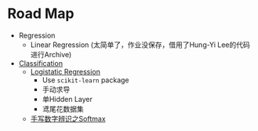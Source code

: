 # Road Map
* Regression
  * Linear Regression (太简单了，作业没保存，借用了Hung-Yi Lee的代码进行Archive)
* [Classification](https://github.com/Jackjun724/ml_roadmap/tree/main/Classification)
  * [Logistatic Regression](https://github.com/Jackjun724/ml_roadmap/blob/main/Classification/logistic_regression.py)
     * Use `scikit-learn` package
     * 手动求导
     * 单Hidden Layer
     * 鸢尾花数据集
  * [手写数字辨识之Softmax](https://www.baidu.com)
